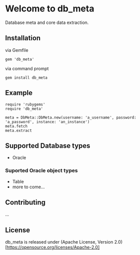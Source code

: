 # Welcome to db_meta
Database meta and core data extraction.

## Installation
via Gemfile
```
gem 'db_meta'
```

via command prompt
```
gem install db_meta
```

## Example
```
require 'rubygems'
require 'db_meta'

meta = DbMeta::DbMeta.new(username: 'a_username', password: 'a_password', instance: 'an_instance')
meta.fetch
meta.extract
```

## Supported Database types
- Oracle

### Suported Oracle object types
- Table
- more to come...

## Contributing
...

## License
db_meta is released under (Apache License, Version 2.0)[https://opensource.org/licenses/Apache-2.0]
